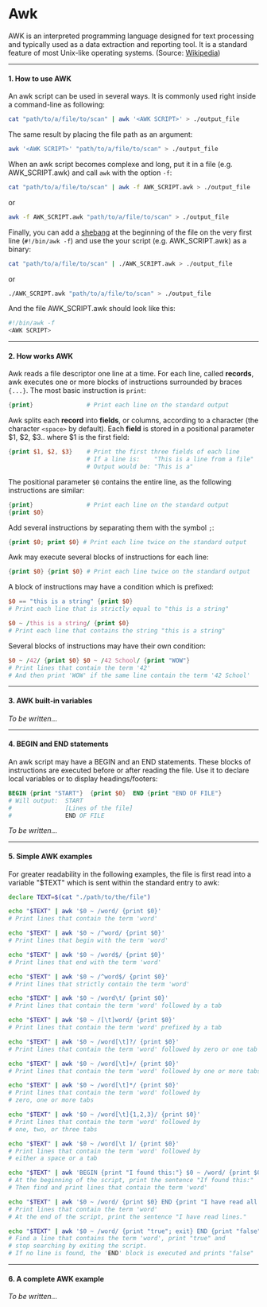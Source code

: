 # Awk

AWK is an interpreted programming language designed for text processing and typically used as a data extraction and reporting tool. It is a standard feature of most Unix-like operating systems. (Source: [Wikipedia](https://en.wikipedia.org/wiki/AWK))

***

#### <a name="part1"></a>1. How to use AWK

An awk script can be used in several ways. It is commonly used right inside a command-line as following:

```bash
cat "path/to/a/file/to/scan" | awk '<AWK SCRIPT>' > ./output_file
```

The same result by placing the file path as an argument:

```bash
awk '<AWK SCRIPT>' "path/to/a/file/to/scan" > ./output_file
```

When an awk script becomes complexe and long, put it in a file (e.g. AWK_SCRIPT.awk) and call `awk` with the option `-f`:

```bash
cat "path/to/a/file/to/scan" | awk -f AWK_SCRIPT.awk > ./output_file
```
or
```bash
awk -f AWK_SCRIPT.awk "path/to/a/file/to/scan" > ./output_file
```

Finally, you can add a [shebang](https://en.wikipedia.org/wiki/Shebang_(Unix)) at the beginning of the file on the very first line (`#!/bin/awk -f`) and use the your script (e.g. AWK_SCRIPT.awk) as a binary:

```bash
cat "path/to/a/file/to/scan" | ./AWK_SCRIPT.awk > ./output_file
```
or
```bash
./AWK_SCRIPT.awk "path/to/a/file/to/scan" > ./output_file
```

And the file AWK_SCRIPT.awk should look like this:

```awk
#!/bin/awk -f
<AWK SCRIPT>
```

***

#### <a name="part2"></a>2. How works AWK

Awk reads a file descriptor one line at a time. For each line, called **records**, awk executes one or more blocks of instructions surrounded by braces `{...}`. The most basic instruction is `print`:

```awk
{print}               # Print each line on the standard output
```

Awk splits each **record** into **fields**, or columns, according to a character (the character `<space>` by default). Each **field** is stored in a positional parameter $1, $2, $3.. where $1 is the first field:

```awk
{print $1, $2, $3}    # Print the first three fields of each line
                      # If a line is:    "This is a line from a file"
                      # Output would be: "This is a"
```

The positional parameter `$0` contains the entire line, as the following instructions are similar:

```awk
{print}               # Print each line on the standard output
{print $0}
```

Add several instructions by separating them with the symbol `;`:

```awk
{print $0; print $0} # Print each line twice on the standard output

```

Awk may execute several blocks of instructions for each line:

```awk
{print $0} {print $0} # Print each line twice on the standard output
```

A block of instructions may have a condition which is prefixed:

```awk
$0 == "this is a string" {print $0}
# Print each line that is strictly equal to "this is a string"

$0 ~ /this is a string/ {print $0}
# Print each line that contains the string "this is a string"
```

Several blocks of instructions may have their own condition:

```awk
$0 ~ /42/ {print $0} $0 ~ /42 School/ {print "WOW"} 
# Print lines that contain the term '42'
# And then print 'WOW' if the same line contain the term '42 School'
```

***

#### <a name="part3"></a>3. AWK built-in variables

_To be written..._

***

#### <a name="part4"></a>4. BEGIN and END statements

An awk script may have a BEGIN and an END statements. These blocks of instructions are executed before or after reading the file. Use it to declare local variables or to display headings/footers:

```awk
BEGIN {print "START"}  {print $0}  END {print "END OF FILE"}
# Will output:  START
#               [Lines of the file]
#               END OF FILE
```

_To be written..._

***

#### <a name="part5"></a>5. Simple AWK examples

For greater readability in the following examples, the file is first read into a variable "$TEXT" which is sent within the standard entry to awk:

```bash
declare TEXT=$(cat "./path/to/the/file")

echo "$TEXT" | awk '$0 ~ /word/ {print $0}'
# Print lines that contain the term 'word'

echo "$TEXT" | awk '$0 ~ /^word/ {print $0}'
# Print lines that begin with the term 'word'

echo "$TEXT" | awk '$0 ~ /word$/ {print $0}'
# Print lines that end with the term 'word'

echo "$TEXT" | awk '$0 ~ /^word$/ {print $0}'
# Print lines that strictly contain the term 'word'

echo "$TEXT" | awk '$0 ~ /word\t/ {print $0}'
# Print lines that contain the term 'word' followed by a tab

echo "$TEXT" | awk '$0 ~ /[\t]word/ {print $0}'
# Print lines that contain the term 'word' prefixed by a tab

echo "$TEXT" | awk '$0 ~ /word[\t]?/ {print $0}'
# Print lines that contain the term 'word' followed by zero or one tab

echo "$TEXT" | awk '$0 ~ /word[\t]+/ {print $0}'
# Print lines that contain the term 'word' followed by one or more tabs

echo "$TEXT" | awk '$0 ~ /word[\t]*/ {print $0}'
# Print lines that contain the term 'word' followed by 
# zero, one or more tabs

echo "$TEXT" | awk '$0 ~ /word[\t]{1,2,3}/ {print $0}'
# Print lines that contain the term 'word' followed by 
# one, two, or three tabs

echo "$TEXT" | awk '$0 ~ /word[\t ]/ {print $0}'
# Print lines that contain the term 'word' followed by
# either a space or a tab

echo "$TEXT" | awk 'BEGIN {print "I found this:"} $0 ~ /word/ {print $0}'
# At the beginning of the script, print the sentence "If found this:"
# Then find and print lines that contain the term 'word'

echo "$TEXT" | awk '$0 ~ /word/ {print $0} END {print "I have read all."}'
# Print lines that contain the term 'word'
# At the end of the script, print the sentence "I have read lines."

echo "$TEXT" | awk '$0 ~ /word/ {print "true"; exit} END {print "false"}'
# Find a line that contains the term 'word', print "true" and
# stop searching by exiting the script.
# If no line is found, the 'END' block is executed and prints "false"
```

***

#### <a name="part6"></a>6. A complete AWK example

_To be written..._